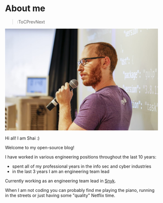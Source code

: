 # About me

> :ToCPrevNext

![me](/docs/assets/me.jpeg)

Hi all!
I am Shai :)

Welcome to my open-source blog!

I have worked in various engineering positions throughout the last 10 years:<br>
- spent all of my professional years in the info sec and cyber industries
- in the last 3 years I am an engineering team lead

Currently working as an engineering team lead in [Snyk](https://snyk.io).

When I am not coding you can probably find me playing the piano, running in the streets or just having some "quality" Netflix time.